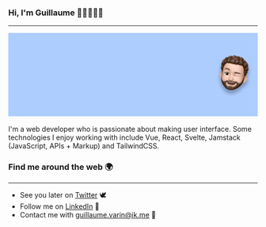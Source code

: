 ### Hi, I'm Guillaume 👋🏻‍🧑🏻‍💻

---

![github profile banner](/assets/images/github-banner.png)

I'm a web developer who is passionate about making user interface. Some technologies I enjoy working with include Vue, React, Svelte, Jamstack (JavaScript, APIs + Markup) and TailwindCSS.

### Find me around the web 🌍

---

- See you later on [Twitter](https://twitter.com/gullme_vrn) 🕊️
- Follow me on [LinkedIn](https://www.linkedin.com/in/gullme-vrn/) 💼
- Contact me with <a href="mailto:guillaume.varin@ik.me">guillaume.varin@ik.me</a> 📩
